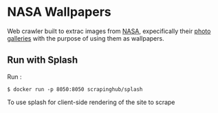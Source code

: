 # NASA Wallpapers

Web crawler built to extrac images from [NASA](https://www.nasa.gov), expecifically their [photo galleries](https://www.nasa.gov/multimedia/imagegallery/index.html) with the purpose of using them as wallpapers.

## Run with Splash

Run :

```
$ docker run -p 8050:8050 scrapinghub/splash
```

To use splash for client-side rendering of the site to scrape
